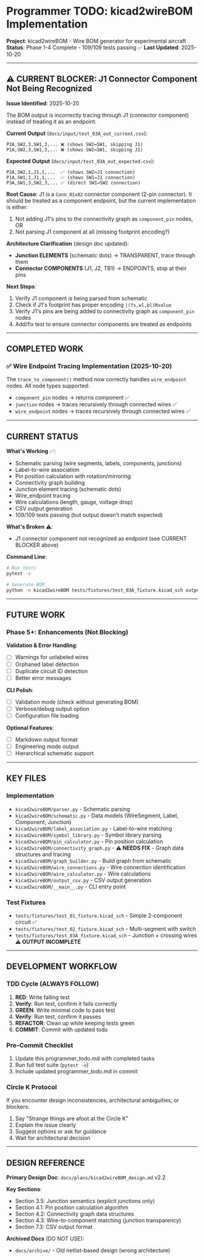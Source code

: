 # Programmer TODO: kicad2wireBOM Implementation

**Project**: kicad2wireBOM - Wire BOM generator for experimental aircraft
**Status**: Phase 1-4 Complete - 109/109 tests passing ✅
**Last Updated**: 2025-10-20

---

## ⚠️ CURRENT BLOCKER: J1 Connector Component Not Being Recognized

**Issue Identified**: 2025-10-20

The BOM output is incorrectly tracing through J1 (connector component) instead of treating it as an endpoint.

**Current Output** (`docs/input/test_03A_out_current.csv`):
```csv
P2A,SW2,3,SW1,3,... ❌ (shows SW2↔SW1, skipping J1)
P1A,SW2,3,SW1,3,... ❌ (shows SW2↔SW1, skipping J1)
```

**Expected Output** (`docs/input/test_03A_out_expected.csv`):
```csv
P2A,SW2,1,J1,1,...  ✅ (shows SW2↔J1 connection)
P1A,SW1,1,J1,1,...  ✅ (shows SW1↔J1 connection)
P3A,SW1,3,SW2,3,... ✅ (direct SW1↔SW2 connection)
```

**Root Cause**: J1 is a `Conn_01x02` connector component (2-pin connector). It should be treated as a component endpoint, but the current implementation is either:
1. Not adding J1's pins to the connectivity graph as `component_pin` nodes, OR
2. Not parsing J1 component at all (missing footprint encoding?)

**Architecture Clarification** (design doc updated):
- **Junction ELEMENTS** (schematic dots) → TRANSPARENT, trace through them
- **Connector COMPONENTS** (J1, J2, TB1) → ENDPOINTS, stop at their pins

**Next Steps**:
1. Verify J1 component is being parsed from schematic
2. Check if J1's footprint has proper encoding `|(fs,wl,bl)Rvalue`
3. Verify J1's pins are being added to connectivity graph as `component_pin` nodes
4. Add/fix test to ensure connector components are treated as endpoints

---

## COMPLETED WORK

### ✅ Wire Endpoint Tracing Implementation (2025-10-20)

The `trace_to_component()` method now correctly handles `wire_endpoint` nodes. All node types supported:
- `component_pin` nodes → returns component ✅
- `junction` nodes → traces recursively through connected wires ✅
- `wire_endpoint` nodes → traces recursively through connected wires ✅

---

## CURRENT STATUS

**What's Working** ✅:
- Schematic parsing (wire segments, labels, components, junctions)
- Label-to-wire association
- Pin position calculation with rotation/mirroring
- Connectivity graph building
- Junction element tracing (schematic dots)
- Wire_endpoint tracing
- Wire calculations (length, gauge, voltage drop)
- CSV output generation
- 109/109 tests passing (but output doesn't match expected)

**What's Broken** ⚠️:
- J1 connector component not recognized as endpoint (see CURRENT BLOCKER above)

**Command Line**:
```bash
# Run tests
pytest -v

# Generate BOM
python -m kicad2wireBOM tests/fixtures/test_03A_fixture.kicad_sch output.csv
```

---

## FUTURE WORK

### Phase 5+: Enhancements (Not Blocking)

**Validation & Error Handling**:
- [ ] Warnings for unlabeled wires
- [ ] Orphaned label detection
- [ ] Duplicate circuit ID detection
- [ ] Better error messages

**CLI Polish**:
- [ ] Validation mode (check without generating BOM)
- [ ] Verbose/debug output option
- [ ] Configuration file loading

**Optional Features**:
- [ ] Markdown output format
- [ ] Engineering mode output
- [ ] Hierarchical schematic support

---

## KEY FILES

### Implementation
- `kicad2wireBOM/parser.py` - Schematic parsing
- `kicad2wireBOM/schematic.py` - Data models (WireSegment, Label, Component, Junction)
- `kicad2wireBOM/label_association.py` - Label-to-wire matching
- `kicad2wireBOM/symbol_library.py` - Symbol library parsing
- `kicad2wireBOM/pin_calculator.py` - Pin position calculation
- `kicad2wireBOM/connectivity_graph.py` - **⚠️ NEEDS FIX** - Graph data structures and tracing
- `kicad2wireBOM/graph_builder.py` - Build graph from schematic
- `kicad2wireBOM/wire_connections.py` - Wire connection identification
- `kicad2wireBOM/wire_calculator.py` - Wire calculations
- `kicad2wireBOM/output_csv.py` - CSV output generation
- `kicad2wireBOM/__main__.py` - CLI entry point

### Test Fixtures
- `tests/fixtures/test_01_fixture.kicad_sch` - Simple 2-component circuit ✅
- `tests/fixtures/test_02_fixture.kicad_sch` - Multi-segment with switch
- `tests/fixtures/test_03A_fixture.kicad_sch` - Junction + crossing wires **⚠️ OUTPUT INCOMPLETE**

---

## DEVELOPMENT WORKFLOW

### TDD Cycle (ALWAYS FOLLOW)
1. **RED**: Write failing test
2. **Verify**: Run test, confirm it fails correctly
3. **GREEN**: Write minimal code to pass test
4. **Verify**: Run test, confirm it passes
5. **REFACTOR**: Clean up while keeping tests green
6. **COMMIT**: Commit with updated todo

### Pre-Commit Checklist
1. Update this programmer_todo.md with completed tasks
2. Run full test suite (`pytest -v`)
3. Include updated programmer_todo.md in commit

### Circle K Protocol
If you encounter design inconsistencies, architectural ambiguities, or blockers:
1. Say "Strange things are afoot at the Circle K"
2. Explain the issue clearly
3. Suggest options or ask for guidance
4. Wait for architectural decision

---

## DESIGN REFERENCE

**Primary Design Doc**: `docs/plans/kicad2wireBOM_design.md` v2.2

**Key Sections**:
- Section 3.5: Junction semantics (explicit junctions only)
- Section 4.1: Pin position calculation algorithm
- Section 4.2: Connectivity graph data structures
- Section 4.3: Wire-to-component matching (junction transparency)
- Section 7.3: CSV output format

**Archived Docs** (DO NOT USE):
- `docs/archive/` - Old netlist-based design (wrong architecture)
